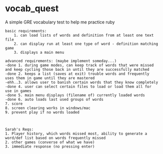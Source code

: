 vocab_quest
===========

A simple GRE vocabulary test to help me practice ruby

	basic requirements:
		1. can load lists of words and definition from at least one text file
		2. can display run at least one type of word - definition matching game
		3. displays a main menu

	advanced requirements: (maybe implement someday...)
	-done 1. during game modes, can keep track of words that were missed and keep cycling those back in until they are successfully matched
	-done 2. keeps a list (saves at exit) trouble words and frequently uses them in game until they are mastered
	-ehh..3. allows user to banish certain words that they know completely
	-done 4. user can select certain files to load or load them all for use in games
	-done 5. main menu displays (filename of) currently loaded words
	-done 6. auto loads last used groups of words
	7. score
	8. screen clearing works in windows/mac
	9. prevent play if no words loaded
	
	
	
	Sarah's Reqs:
	1. Player history, which words missed most, ability to generate a word/def list based on words frequently missed
	2. other games (converse of what we have)
	3. immediate response (no pressing enter)